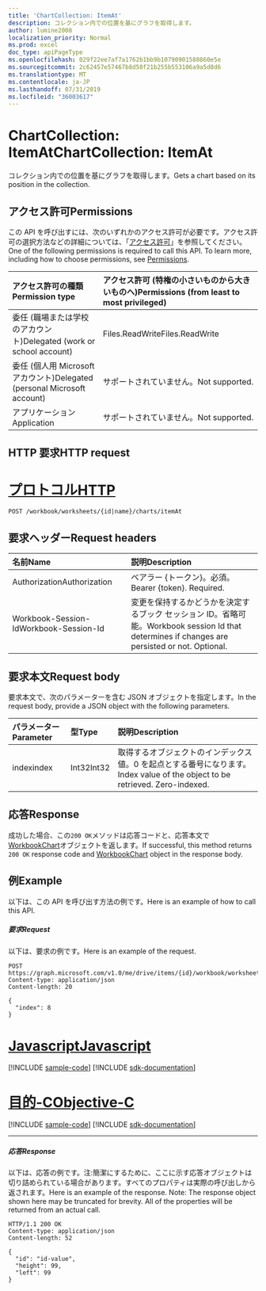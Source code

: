 ```yaml
---
title: 'ChartCollection: ItemAt'
description: コレクション内での位置を基にグラフを取得します。
author: lumine2008
localization_priority: Normal
ms.prod: excel
doc_type: apiPageType
ms.openlocfilehash: 029f22ee7af7a1762b1bb9b10790901580860e5e
ms.sourcegitcommit: 2c62457e57467b8d50f21b255b553106a9a5d8d6
ms.translationtype: MT
ms.contentlocale: ja-JP
ms.lasthandoff: 07/31/2019
ms.locfileid: "36003617"
---
```

# <a name="chartcollection-itemat"></a><span data-ttu-id="73296-103">ChartCollection: ItemAt</span><span class="sxs-lookup"><span data-stu-id="73296-103">ChartCollection: ItemAt</span></span>

<span data-ttu-id="73296-104">コレクション内での位置を基にグラフを取得します。</span><span class="sxs-lookup"><span data-stu-id="73296-104">Gets a chart based on its position in the collection.</span></span>
## <a name="permissions"></a><span data-ttu-id="73296-105">アクセス許可</span><span class="sxs-lookup"><span data-stu-id="73296-105">Permissions</span></span>
<span data-ttu-id="73296-p101">この API を呼び出すには、次のいずれかのアクセス許可が必要です。アクセス許可の選択方法などの詳細については、「[アクセス許可](/graph/permissions-reference)」を参照してください。</span><span class="sxs-lookup"><span data-stu-id="73296-p101">One of the following permissions is required to call this API. To learn more, including how to choose permissions, see [Permissions](/graph/permissions-reference).</span></span>

|<span data-ttu-id="73296-108">アクセス許可の種類</span><span class="sxs-lookup"><span data-stu-id="73296-108">Permission type</span></span>      | <span data-ttu-id="73296-109">アクセス許可 (特権の小さいものから大きいものへ)</span><span class="sxs-lookup"><span data-stu-id="73296-109">Permissions (from least to most privileged)</span></span>              |
|:--------------------|:---------------------------------------------------------|
|<span data-ttu-id="73296-110">委任 (職場または学校のアカウント)</span><span class="sxs-lookup"><span data-stu-id="73296-110">Delegated (work or school account)</span></span> | <span data-ttu-id="73296-111">Files.ReadWrite</span><span class="sxs-lookup"><span data-stu-id="73296-111">Files.ReadWrite</span></span>    |
|<span data-ttu-id="73296-112">委任 (個人用 Microsoft アカウント)</span><span class="sxs-lookup"><span data-stu-id="73296-112">Delegated (personal Microsoft account)</span></span> | <span data-ttu-id="73296-113">サポートされていません。</span><span class="sxs-lookup"><span data-stu-id="73296-113">Not supported.</span></span>    |
|<span data-ttu-id="73296-114">アプリケーション</span><span class="sxs-lookup"><span data-stu-id="73296-114">Application</span></span> | <span data-ttu-id="73296-115">サポートされていません。</span><span class="sxs-lookup"><span data-stu-id="73296-115">Not supported.</span></span> |

## <a name="http-request"></a><span data-ttu-id="73296-116">HTTP 要求</span><span class="sxs-lookup"><span data-stu-id="73296-116">HTTP request</span></span>

# <a name="httptabhttp"></a>[<span data-ttu-id="73296-117">プロトコル</span><span class="sxs-lookup"><span data-stu-id="73296-117">HTTP</span></span>](#tab/http)
<!-- { "blockType": "ignored" } -->
```http
POST /workbook/worksheets/{id|name}/charts/itemAt

```
## <a name="request-headers"></a><span data-ttu-id="73296-118">要求ヘッダー</span><span class="sxs-lookup"><span data-stu-id="73296-118">Request headers</span></span>
| <span data-ttu-id="73296-119">名前</span><span class="sxs-lookup"><span data-stu-id="73296-119">Name</span></span>       | <span data-ttu-id="73296-120">説明</span><span class="sxs-lookup"><span data-stu-id="73296-120">Description</span></span>|
|:---------------|:----------|
| <span data-ttu-id="73296-121">Authorization</span><span class="sxs-lookup"><span data-stu-id="73296-121">Authorization</span></span>  | <span data-ttu-id="73296-p102">ベアラー {トークン}。必須。</span><span class="sxs-lookup"><span data-stu-id="73296-p102">Bearer {token}. Required.</span></span> |
| <span data-ttu-id="73296-124">Workbook-Session-Id</span><span class="sxs-lookup"><span data-stu-id="73296-124">Workbook-Session-Id</span></span>  | <span data-ttu-id="73296-p103">変更を保持するかどうかを決定するブック セッション ID。省略可能。</span><span class="sxs-lookup"><span data-stu-id="73296-p103">Workbook session Id that determines if changes are persisted or not. Optional.</span></span>|

## <a name="request-body"></a><span data-ttu-id="73296-127">要求本文</span><span class="sxs-lookup"><span data-stu-id="73296-127">Request body</span></span>
<span data-ttu-id="73296-128">要求本文で、次のパラメーターを含む JSON オブジェクトを指定します。</span><span class="sxs-lookup"><span data-stu-id="73296-128">In the request body, provide a JSON object with the following parameters.</span></span>

| <span data-ttu-id="73296-129">パラメーター</span><span class="sxs-lookup"><span data-stu-id="73296-129">Parameter</span></span>    | <span data-ttu-id="73296-130">型</span><span class="sxs-lookup"><span data-stu-id="73296-130">Type</span></span>   |<span data-ttu-id="73296-131">説明</span><span class="sxs-lookup"><span data-stu-id="73296-131">Description</span></span>|
|:---------------|:--------|:----------|
|<span data-ttu-id="73296-132">index</span><span class="sxs-lookup"><span data-stu-id="73296-132">index</span></span>|<span data-ttu-id="73296-133">Int32</span><span class="sxs-lookup"><span data-stu-id="73296-133">Int32</span></span>|<span data-ttu-id="73296-p104">取得するオブジェクトのインデックス値。0 を起点とする番号になります。</span><span class="sxs-lookup"><span data-stu-id="73296-p104">Index value of the object to be retrieved. Zero-indexed.</span></span>|

## <a name="response"></a><span data-ttu-id="73296-136">応答</span><span class="sxs-lookup"><span data-stu-id="73296-136">Response</span></span>

<span data-ttu-id="73296-137">成功した場合、この`200 OK`メソッドは応答コードと、応答本文で[WorkbookChart](../resources/chart.md)オブジェクトを返します。</span><span class="sxs-lookup"><span data-stu-id="73296-137">If successful, this method returns `200 OK` response code and [WorkbookChart](../resources/chart.md) object in the response body.</span></span>

## <a name="example"></a><span data-ttu-id="73296-138">例</span><span class="sxs-lookup"><span data-stu-id="73296-138">Example</span></span>
<span data-ttu-id="73296-139">以下は、この API を呼び出す方法の例です。</span><span class="sxs-lookup"><span data-stu-id="73296-139">Here is an example of how to call this API.</span></span>
##### <a name="request"></a><span data-ttu-id="73296-140">要求</span><span class="sxs-lookup"><span data-stu-id="73296-140">Request</span></span>
<span data-ttu-id="73296-141">以下は、要求の例です。</span><span class="sxs-lookup"><span data-stu-id="73296-141">Here is an example of the request.</span></span>
<!--{
  "blockType": "request",
  "isComposable": true,
  "name": "chartcollection_itemat",
  "idempotent": true,
  "@type": "requestBodyResourceFor.chartcollection_itemat"
}-->
```http
POST https://graph.microsoft.com/v1.0/me/drive/items/{id}/workbook/worksheets/{id|name}/charts/itemAt
Content-type: application/json
Content-length: 20

{
  "index": 8
}
```
# <a name="javascripttabjavascript"></a>[<span data-ttu-id="73296-142">Javascript</span><span class="sxs-lookup"><span data-stu-id="73296-142">Javascript</span></span>](#tab/javascript)
[!INCLUDE [sample-code](../includes/snippets/javascript/chartcollection-itemat-javascript-snippets.md)]
[!INCLUDE [sdk-documentation](../includes/snippets/snippets-sdk-documentation-link.md)]

# <a name="objective-ctabobjc"></a>[<span data-ttu-id="73296-143">目的-C</span><span class="sxs-lookup"><span data-stu-id="73296-143">Objective-C</span></span>](#tab/objc)
[!INCLUDE [sample-code](../includes/snippets/objc/chartcollection-itemat-objc-snippets.md)]
[!INCLUDE [sdk-documentation](../includes/snippets/snippets-sdk-documentation-link.md)]

---


##### <a name="response"></a><span data-ttu-id="73296-144">応答</span><span class="sxs-lookup"><span data-stu-id="73296-144">Response</span></span>
<span data-ttu-id="73296-p105">以下は、応答の例です。注:簡潔にするために、ここに示す応答オブジェクトは切り詰められている場合があります。すべてのプロパティは実際の呼び出しから返されます。</span><span class="sxs-lookup"><span data-stu-id="73296-p105">Here is an example of the response. Note: The response object shown here may be truncated for brevity. All of the properties will be returned from an actual call.</span></span>
<!-- {
  "blockType": "response",
  "truncated": true,
  "@odata.type": "microsoft.graph.workbookChart"
} -->
```http
HTTP/1.1 200 OK
Content-type: application/json
Content-length: 52

{
  "id": "id-value",
  "height": 99,
  "left": 99
}
```

<!-- uuid: 8fcb5dbc-d5aa-4681-8e31-b001d5168d79
2015-10-25 14:57:30 UTC -->
<!-- {
  "type": "#page.annotation",
  "description": "ChartCollection: ItemAt",
  "keywords": "",
  "section": "documentation",
  "tocPath": "",
  "suppressions": [
  ]
}-->
